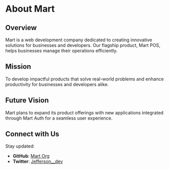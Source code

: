 

# About Mart

## Overview

Mart is a web development company dedicated to creating innovative solutions for businesses and developers. Our flagship product, Mart POS, helps businesses manage their operations efficiently.

## Mission

To develop impactful products that solve real-world problems and enhance productivity for businesses and developers alike.

## Future Vision

Mart plans to expand its product offerings with new applications integrated through Mart Auth for a seamless user experience.

## Connect with Us

Stay updated:

- **GitHub**: [Mart Org](https://github.com/mart-org)
- **Twitter**: [Jefferson__dev](https://twitter.com/jefferson__dev)

